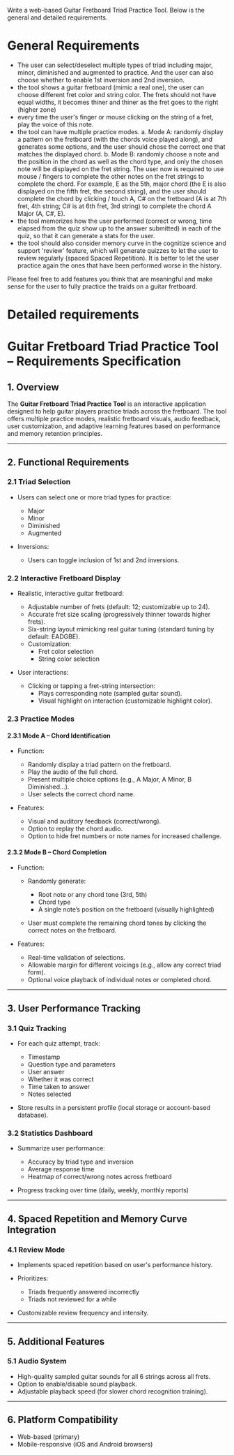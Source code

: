 Write a web-based Guitar Fretboard Triad Practice Tool. Below is the general and detailed requirements.

# General Requirements

- The user can select/deselect multiple types of triad including major, minor, diminished and augmented to practice. And the user can also choose whether to enable 1st inversion and 2nd inversion.
- the tool shows a guitar fretboard (mimic a real one), the user can choose different fret color and string color. The frets should not have equal widths, it becomes thiner and thiner as the fret goes to the right (higher zone)
- every time the user's finger or mouse clicking on the string of a fret, play the voice of this note. 
- the tool can have multiple practice modes. 
  a. Mode A: randomly display a pattern on the fretboard (with the chords voice played along), and generates some options, and the user should chose the correct one that matches the displayed chord. 
  b. Mode B: randomly choose a note and the position in the chord as well as the chord type, and only the chosen note will be displayed on the fret string. The user now is required to use mouse / fingers to complete the other notes on the fret strings to complete the chord. For example, E as the 5th, major chord (the E is also displayed on the fifth fret, the second string), and the user should complete the chord by clicking / touch A, C# on the fretboard (A is at 7th fret, 4th string; C# is at 6th fret, 3rd string) to complete the chord A Major (A, C#, E).
- the tool memorizes how the user performed (correct or wrong, time elapsed from the quiz show up to the answer submitted) in each of the quiz, so that it can generate a stats for the user. 
- the tool should also consider memory curve in the cognitize science and support 'review' feature, which will generate quizzes to let the user to review regularly (spaced Spaced Repetition). It is better to let the user practice again the ones that have been performed worse in the history. 

Please feel free to add features you think that are meaningful and make sense for the user to fully practice the traids on a guitar fretboard.


# Detailed requirements


# **Guitar Fretboard Triad Practice Tool – Requirements Specification**

## **1. Overview**

The **Guitar Fretboard Triad Practice Tool** is an interactive application designed to help guitar players practice triads across the fretboard. The tool offers multiple practice modes, realistic fretboard visuals, audio feedback, user customization, and adaptive learning features based on performance and memory retention principles.

---

## **2. Functional Requirements**

### **2.1 Triad Selection**

* Users can select one or more triad types for practice:

  * Major
  * Minor
  * Diminished
  * Augmented
* Inversions:

  * Users can toggle inclusion of 1st and 2nd inversions.

### **2.2 Interactive Fretboard Display**

* Realistic, interactive guitar fretboard:

  * Adjustable number of frets (default: 12; customizable up to 24).
  * Accurate fret size scaling (progressively thinner towards higher frets).
  * Six-string layout mimicking real guitar tuning (standard tuning by default: EADGBE).
  * Customization:
    * Fret color selection
    * String color selection

* User interactions:

  * Clicking or tapping a fret-string intersection:
    * Plays corresponding note (sampled guitar sound).
    * Visual highlight on interaction (customizable highlight color).

### **2.3 Practice Modes**

#### **2.3.1 Mode A – Chord Identification**

* Function:

  * Randomly display a triad pattern on the fretboard.
  * Play the audio of the full chord.
  * Present multiple choice options (e.g., A Major, A Minor, B Diminished…).
  * User selects the correct chord name.
* Features:

  * Visual and auditory feedback (correct/wrong).
  * Option to replay the chord audio.
  * Option to hide fret numbers or note names for increased challenge.

#### **2.3.2 Mode B – Chord Completion**

* Function:

  * Randomly generate:

    * Root note or any chord tone (3rd, 5th)
    * Chord type
    * A single note’s position on the fretboard (visually highlighted)
  * User must complete the remaining chord tones by clicking the correct notes on the fretboard.
* Features:

  * Real-time validation of selections.
  * Allowable margin for different voicings (e.g., allow any correct triad form).
  * Optional voice playback of individual notes or completed chord.

---

## **3. User Performance Tracking**

### **3.1 Quiz Tracking**

* For each quiz attempt, track:

  * Timestamp
  * Question type and parameters
  * User answer
  * Whether it was correct
  * Time taken to answer
  * Notes selected
* Store results in a persistent profile (local storage or account-based database).

### **3.2 Statistics Dashboard**

* Summarize user performance:

  * Accuracy by triad type and inversion
  * Average response time
  * Heatmap of correct/wrong notes across fretboard
* Progress tracking over time (daily, weekly, monthly reports)

---

## **4. Spaced Repetition and Memory Curve Integration**

### **4.1 Review Mode**

* Implements spaced repetition based on user's performance history.
* Prioritizes:

  * Triads frequently answered incorrectly
  * Triads not reviewed for a while
* Customizable review frequency and intensity.

---

## **5. Additional Features**

### **5.1 Audio System**

* High-quality sampled guitar sounds for all 6 strings across all frets.
* Option to enable/disable sound playback.
* Adjustable playback speed (for slower chord recognition training).

---

## **6. Platform Compatibility**

* Web-based (primary)
* Mobile-responsive (iOS and Android browsers)